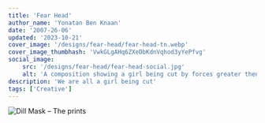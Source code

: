 ```yaml
---
title: 'Fear Head'
author_name: 'Yonatan Ben Knaan'
date: '2007-26-06'
updated: '2023-10-21'
cover_image: '/designs/fear-head/fear-head-tn.webp'
cover_image_thumbhash: 'VwkGLgAHq6ZXeDbKdnVqhod3yYePfvg'
social_image: 
    src: '/designs/fear-head/fear-head-social.jpg'
    alt: 'A composition showing a girl being cut by forces greater then us'
description: 'We are all a girl being cut'
tags: ['Creative']
---
```


![Dill Mask – The prints](/designs/fear-head/fear-head.webp)
